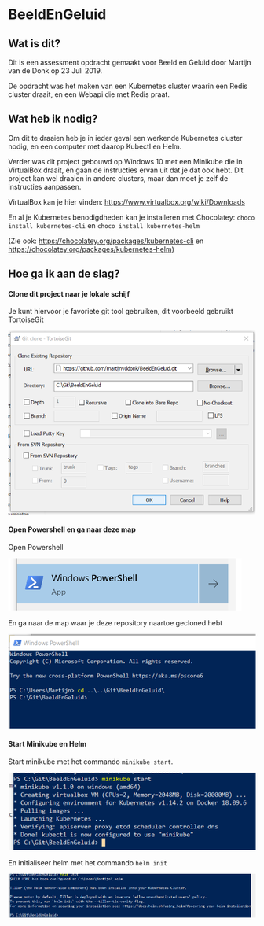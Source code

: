 # BeeldEnGeluid

## Wat is dit?
Dit is een assessment opdracht gemaakt voor Beeld en Geluid door Martijn van de Donk op 23 Juli 2019.

De opdracht was het maken van een Kubernetes cluster waarin een Redis cluster draait, en een Webapi die met Redis praat.

## Wat heb ik nodig?
Om dit te draaien heb je in ieder geval een werkende Kubernetes cluster nodig, en een computer met daarop Kubectl en Helm.

Verder was dit project gebouwd op Windows 10 met een Minikube die in VirtualBox draait, en gaan de instructies ervan uit dat je dat ook hebt. Dit project kan wel draaien in andere clusters, maar dan moet je zelf de instructies aanpassen.

VirtualBox kan je hier vinden: https://www.virtualbox.org/wiki/Downloads

En al je Kubernetes benodigdheden kan je installeren met Chocolatey: `choco install kubernetes-cli` en 
`choco install kubernetes-helm`

(Zie ook: https://chocolatey.org/packages/kubernetes-cli en https://chocolatey.org/packages/kubernetes-helm)

## Hoe ga ik aan de slag?

#### Clone dit project naar je lokale schijf
Je kunt hiervoor je favoriete git tool gebruiken, dit voorbeeld gebruikt TortoiseGit

![clone](images/clone.png "Clone")

#### Open Powershell en ga naar deze map
Open Powershell

![openpw](images/openpowershell.png "openpw")

En ga naar de map waar je deze repository naartoe gecloned hebt

![ganaarmap](images/ganaarmap.png "ganaarmap")

#### Start Minikube en Helm
Start minikube met het commando `minikube start`.

![minikubestart](images/minikubestart.png "minikubestart")

En initialiseer helm met het commando  `helm init`

![helminit](images/helminit.png "helminit")
